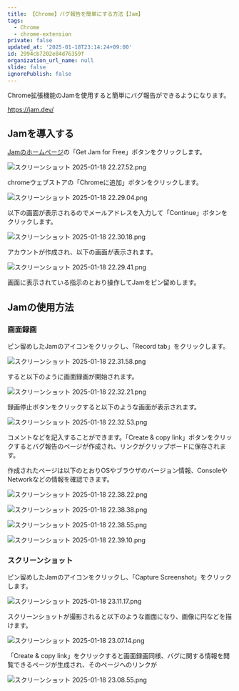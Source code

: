 ```yaml
---
title: 【Chrome】バグ報告を簡単にする方法【Jam】
tags:
  - Chrome
  - chrome-extension
private: false
updated_at: '2025-01-18T23:14:24+09:00'
id: 2994cb7202e84d76359f
organization_url_name: null
slide: false
ignorePublish: false
---
```

Chrome拡張機能のJamを使用すると簡単にバグ報告ができるようになります。

https://jam.dev/

## Jamを導入する


[Jamのホームページ](https://jam.dev/)の「Get Jam for Free」ボタンをクリックします。

![スクリーンショット 2025-01-18 22.27.52.png](https://qiita-image-store.s3.ap-northeast-1.amazonaws.com/0/2342443/407b67cc-33c8-fb8a-4e69-be3b9a4fc2f7.png)

chromeウェブストアの「Chromeに追加」ボタンをクリックします。

![スクリーンショット 2025-01-18 22.29.04.png](https://qiita-image-store.s3.ap-northeast-1.amazonaws.com/0/2342443/b75e967d-9fa3-d71f-0c2c-a0bd9ab7ccdc.png)

以下の画面が表示されるのでメールアドレスを入力して「Continue」ボタンをクリックします。

![スクリーンショット 2025-01-18 22.30.18.png](https://qiita-image-store.s3.ap-northeast-1.amazonaws.com/0/2342443/242f9907-e681-8f51-2ccf-66500ab3bfe4.png)

アカウントが作成され、以下の画面が表示されます。

![スクリーンショット 2025-01-18 22.29.41.png](https://qiita-image-store.s3.ap-northeast-1.amazonaws.com/0/2342443/f667c8e0-5eed-c995-cbfd-4a1c0a0cfeb7.png)

画面に表示されている指示のとおり操作してJamをピン留めします。

## Jamの使用方法

### 画面録画

ピン留めしたJamのアイコンをクリックし、「Record tab」をクリックします。

![スクリーンショット 2025-01-18 22.31.58.png](https://qiita-image-store.s3.ap-northeast-1.amazonaws.com/0/2342443/f6e2b30b-1d2d-6ec1-de54-d9823a2cd8b0.png)

すると以下のように画面録画が開始されます。

![スクリーンショット 2025-01-18 22.32.21.png](https://qiita-image-store.s3.ap-northeast-1.amazonaws.com/0/2342443/d3de80d2-e639-1de0-2096-1a782a91c2eb.png)

録画停止ボタンをクリックすると以下のような画面が表示されます。

![スクリーンショット 2025-01-18 22.32.53.png](https://qiita-image-store.s3.ap-northeast-1.amazonaws.com/0/2342443/698fca17-2489-f38b-43f8-cd3f2becbd09.png)

コメントなどを記入することができます。「Create & copy link」ボタンをクリックするとバグ報告のページが作成され、リンクがクリップボードに保存されます。

作成されたページは以下のとおりOSやブラウザのバージョン情報、ConsoleやNetworkなどの情報を確認できます。

![スクリーンショット 2025-01-18 22.38.22.png](https://qiita-image-store.s3.ap-northeast-1.amazonaws.com/0/2342443/b72e8418-9602-7236-d7a6-c457cfb0d608.png)

![スクリーンショット 2025-01-18 22.38.38.png](https://qiita-image-store.s3.ap-northeast-1.amazonaws.com/0/2342443/2b54ceff-ac5d-06ef-8da2-3a61e3943e6c.png)

![スクリーンショット 2025-01-18 22.38.55.png](https://qiita-image-store.s3.ap-northeast-1.amazonaws.com/0/2342443/86b06a31-b44b-b492-c75d-09a22025b2ae.png)

![スクリーンショット 2025-01-18 22.39.10.png](https://qiita-image-store.s3.ap-northeast-1.amazonaws.com/0/2342443/7461f17b-ff48-d5d6-415a-7a6b5eec257d.png)

### スクリーンショット

ピン留めしたJamのアイコンをクリックし、「Capture Screenshot」をクリックします。

![スクリーンショット 2025-01-18 23.11.17.png](https://qiita-image-store.s3.ap-northeast-1.amazonaws.com/0/2342443/e115f266-ea94-dabc-08fe-64c43735374a.png)

スクリーンショットが撮影されると以下のような画面になり、画像に円などを描けます。

![スクリーンショット 2025-01-18 23.07.14.png](https://qiita-image-store.s3.ap-northeast-1.amazonaws.com/0/2342443/ef69ff45-e419-d429-813c-2d0d0b02eb48.png)

「Create & copy link」をクリックすると画面録画同様、バグに関する情報を閲覧できるページが生成され、そのページへのリンクが

![スクリーンショット 2025-01-18 23.08.55.png](https://qiita-image-store.s3.ap-northeast-1.amazonaws.com/0/2342443/7c309e64-37f6-c66e-2247-a19f56940baf.png)
